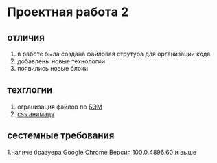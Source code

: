 # Проектная работа 2


## отличия
1. в работе была создана файловая струтура для организации кода
2. добавлены новые технологии 
3. появились новые блоки

## техглогии
1. огранизация файлов по [БЭМ](https://ru.bem.info/methodology/)
2. [css анимаця](https://developer.mozilla.org/ru/docs/Web/CSS/CSS_Animations/Using_CSS_animations)

## сестемные требования 
1.наличе бразуера Google Chrome Версия 100.0.4896.60 и выше



   

